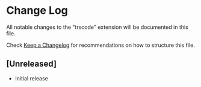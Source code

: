 # Change Log

All notable changes to the "trscode" extension will be documented in this file.

Check [Keep a Changelog](http://keepachangelog.com/) for recommendations on how to structure this file.

## [Unreleased]

- Initial release